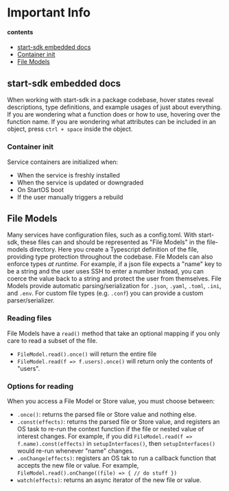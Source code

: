 # Important Info

#### contents

- [start-sdk embedded docs](#start-sdk-embedded-docs)
- [Container init](#container-init)
- [File Models](#file-models)

## start-sdk embedded docs

When working with start-sdk in a package codebase, hover states reveal descriptions, type definitions, and example usages of just about everything. If you are wondering what a function does or how to use, hovering over the function name. If you are wondering what attributes can be included in an object, press `ctrl + space` inside the object.

### Container init

Service containers are initialized when:

- When the service is freshly installed
- When the service is updated or downgraded
- On StartOS boot
- If the user manually triggers a rebuild

## File Models

Many services have configuration files, such as a config.toml. With start-sdk, these files can and should be represented as "File Models" in the file-models directory. Here you create a Typescript definition of the file, providing type protection throughout the codebase. File Models can also enforce types _at runtime_. For example, if a json file expects a "name" key to be a string and the user uses SSH to enter a number instead, you can coerce the value back to a string and protect the user from themselves. File Models provide automatic parsing/serialization for `.json`, `.yaml`, `.toml`, `.ini`, and `.env`. For custom file types (e.g. `.conf`) you can provide a custom parser/serializer.

### Reading files

File Models have a `read()` method that take an optional mapping if you only care to read a subset of the file.

- `FileModel.read().once()` will return the entire file
- `FileModel.read(f => f.users).once()` will return only the contents of "users".

### Options for reading

When you access a File Model or Store value, you must choose between:

- `.once()`: returns the parsed file or Store value and nothing else.
- `.const(effects)`: returns the parsed file or Store value, and registers an OS task to re-run the context function if the file or nested value of interest changes. For example, if you did `FileModel.read(f => f.name).const(effects)` in `setupInterfaces()`, then `setupInterfaces()` would re-run whenever "name" changes.
- `.onChange(effects)`: registers an OS tak to run a callback function that accepts the new file or value. For example, `FileModel.read().onChange((file) => { // do stuff })`
- `watch(effects)`: returns an async iterator of the new file or value.
